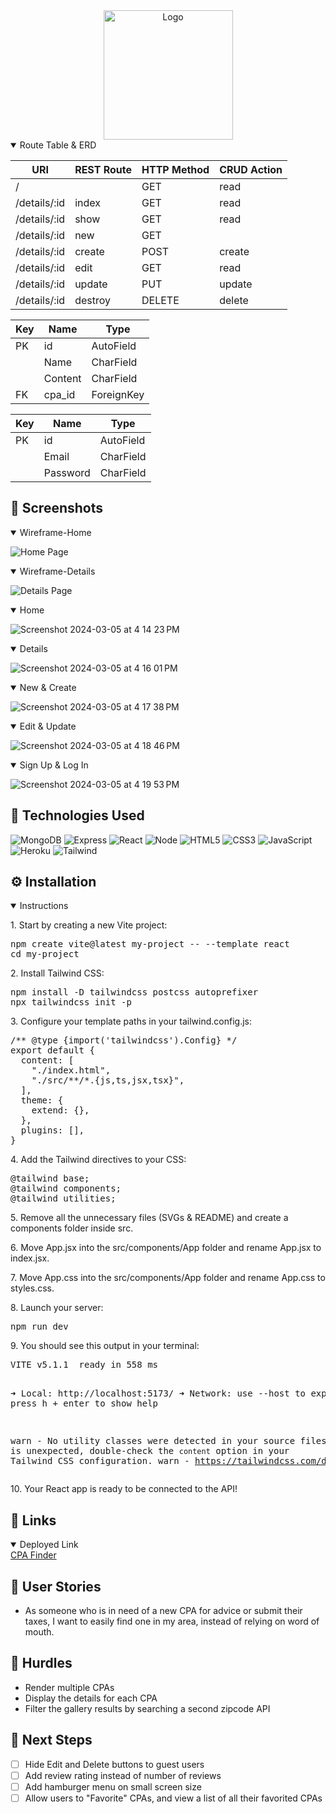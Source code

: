 <div id="description" align="center">
<img width="207" alt="Logo" src="https://github.com/milenap11/cpa-finder/assets/152201737/7271a809-a49b-48a8-8a45-5a3d674b2fe6"></div>

<details open>
<summary>Route Table & ERD</summary>
  
| URI | REST Route | HTTP Method | CRUD Action | 
|-----|------------|-------------|-------------|
| / | | GET | read | 
| /details/:id | index | GET | read
| /details/:id | show | GET | read
| /details/:id | new | GET | |
| /details/:id | create | POST | create |
| /details/:id | edit | GET | read |
| /details/:id | update | PUT | update |
| /details/:id | destroy | DELETE | delete |


| Key | Name | Type | 
|-----|------------|--------------|
| PK | id | AutoField | 
|  | Name | CharField | 
|  | Content | CharField | 
| FK | cpa_id | ForeignKey | 


| Key | Name | Type | 
|-----|------------|--------------|
| PK | id | AutoField | 
|  | Email | CharField | 
|  | Password | CharField |  

</details>

## :art: Screenshots

<details open>
<summary>Wireframe-Home</summary>

![Home Page](https://github.com/milenap11/cpa-finder/assets/152201737/570b9b6c-95b8-480c-950a-40e342b1e47e)

</details>

<details open>
<summary>Wireframe-Details</summary>
  
![Details Page](https://github.com/milenap11/cpa-finder/assets/152201737/c09d259a-e9cb-44c2-91d2-645239a433ff)

</details>

<details open>
<summary>Home</summary>
  
![Screenshot 2024-03-05 at 4 14 23 PM](https://github.com/milenap11/cpa-finder/assets/152201737/c69649af-2c28-496a-ac76-c14a73452b9a)

</details>

<details open>
<summary>Details</summary>

![Screenshot 2024-03-05 at 4 16 01 PM](https://github.com/milenap11/cpa-finder/assets/152201737/a59d5817-5c3a-4054-b316-2fe88e119c65)

</details>

<details open>
<summary>New & Create</summary>

![Screenshot 2024-03-05 at 4 17 38 PM](https://github.com/milenap11/cpa-finder/assets/152201737/a8ae9333-321c-4ea2-9fa9-d951aa95cee9)

</details>

<details open>
<summary>Edit & Update</summary>

![Screenshot 2024-03-05 at 4 18 46 PM](https://github.com/milenap11/cpa-finder/assets/152201737/13d3d03f-c1cd-4195-8c0b-d3362aff8e54)

</details>

<details open>
<summary>Sign Up & Log In</summary>

![Screenshot 2024-03-05 at 4 19 53 PM](https://github.com/milenap11/cpa-finder/assets/152201737/bfd171de-608a-468d-9d84-4e4211f38349)

</details>

## :robot: Technologies Used

![MongoDB](https://img.shields.io/badge/-MongoDB-05122A?style=flat&logo=mongodb) ![Express](https://img.shields.io/badge/-Express-05122A?style=flat&logo=express) ![React](https://img.shields.io/badge/-React-05122A?style=flat&logo=react) ![Node](https://img.shields.io/badge/-Node.js-05122A?style=flat&logo=node.js) ![HTML5](https://img.shields.io/badge/-HTML5-05122A?style=flat&logo=html5) ![CSS3](https://img.shields.io/badge/-CSS-05122A?style=flat&logo=css3) ![JavaScript](https://img.shields.io/badge/-JavaScript-05122A?style=flat&logo=javascript) ![Heroku](https://img.shields.io/badge/-Heroku-05122A?style=flat&logo=heroku) ![Tailwind](https://img.shields.io/badge/Tailwind_CSS-38B2AC?style=flat&logo=tailwind-css)

## :gear: Installation

<details open>
<summary>Instructions</summary>
<p>1. Start by creating a new Vite project:</p>
<pre>
npm create vite@latest my-project -- --template react
cd my-project
</pre>
<p>2.	Install Tailwind CSS:</p>
<pre>
npm install -D tailwindcss postcss autoprefixer
npx tailwindcss init -p
</pre>
<p>3. Configure your template paths in your tailwind.config.js:</p>
<pre>
/** @type {import('tailwindcss').Config} */
export default {
  content: [
    "./index.html",
    "./src/**/*.{js,ts,jsx,tsx}",
  ],
  theme: {
    extend: {},
  },
  plugins: [],
}
</pre>
<p>4. Add the Tailwind directives to your CSS:</p>
<pre>
@tailwind base;
@tailwind components;
@tailwind utilities;
</pre>
<p>5. Remove all the unnecessary files (SVGs & README) and create a components folder inside src.</p>
<p>6. Move App.jsx into the src/components/App folder and rename App.jsx to index.jsx.</p>
<p>7. Move App.css into the src/components/App folder and rename App.css to styles.css.</p>
<p>8. Launch your server:</p> 
<pre>
npm run dev
</pre>
<p>9. You should see this output in your terminal:</p>
<pre>
VITE v5.1.1  ready in 558 ms

➜  Local:   http://localhost:5173/
➜  Network: use --host to expose
➜  press h + enter to show help

warn - No utility classes were detected in your source files. If this is unexpected, double-check the `content` option in your Tailwind CSS configuration.
warn - https://tailwindcss.com/docs/content-configuration
</pre>
<p>10. Your React app is ready to be connected to the API!</p>
</details>

## :link: Links

<details open>
<summary>Deployed Link</summary>
<a href="https://cpa-finder-390658509291.herokuapp.com/">CPA Finder</a>
</details>

## :pencil: User Stories

- As someone who is in need of a new CPA for advice or submit their taxes, I want to easily find one in my area, instead of relying on word of mouth.

## :triangular_flag_on_post: Hurdles

- Render multiple CPAs
- Display the details for each CPA
- Filter the gallery results by searching a second zipcode API

## :dart: Next Steps

- [ ] Hide Edit and Delete buttons to guest users
- [ ] Add review rating instead of number of reviews
- [ ] Add hamburger menu on small screen size
- [ ] Allow users to "Favorite" CPAs, and view a list of all their favorited CPAs